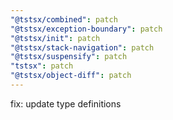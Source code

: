 ```yaml
---
"@tstsx/combined": patch
"@tstsx/exception-boundary": patch
"@tstsx/init": patch
"@tstsx/stack-navigation": patch
"@tstsx/suspensify": patch
"tstsx": patch
"@tstsx/object-diff": patch
---
```


fix: update type definitions
